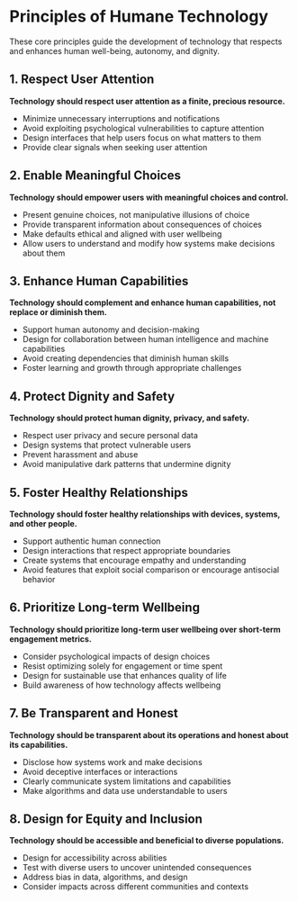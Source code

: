 # Principles of Humane Technology

These core principles guide the development of technology that respects and enhances human well-being, autonomy, and dignity.

## 1. Respect User Attention

**Technology should respect user attention as a finite, precious resource.**

- Minimize unnecessary interruptions and notifications
- Avoid exploiting psychological vulnerabilities to capture attention
- Design interfaces that help users focus on what matters to them
- Provide clear signals when seeking user attention

## 2. Enable Meaningful Choices

**Technology should empower users with meaningful choices and control.**

- Present genuine choices, not manipulative illusions of choice
- Provide transparent information about consequences of choices
- Make defaults ethical and aligned with user wellbeing
- Allow users to understand and modify how systems make decisions about them

## 3. Enhance Human Capabilities

**Technology should complement and enhance human capabilities, not replace or diminish them.**

- Support human autonomy and decision-making
- Design for collaboration between human intelligence and machine capabilities
- Avoid creating dependencies that diminish human skills
- Foster learning and growth through appropriate challenges

## 4. Protect Dignity and Safety

**Technology should protect human dignity, privacy, and safety.**

- Respect user privacy and secure personal data
- Design systems that protect vulnerable users
- Prevent harassment and abuse
- Avoid manipulative dark patterns that undermine dignity

## 5. Foster Healthy Relationships

**Technology should foster healthy relationships with devices, systems, and other people.**

- Support authentic human connection
- Design interactions that respect appropriate boundaries
- Create systems that encourage empathy and understanding
- Avoid features that exploit social comparison or encourage antisocial behavior

## 6. Prioritize Long-term Wellbeing

**Technology should prioritize long-term user wellbeing over short-term engagement metrics.**

- Consider psychological impacts of design choices
- Resist optimizing solely for engagement or time spent
- Design for sustainable use that enhances quality of life
- Build awareness of how technology affects wellbeing

## 7. Be Transparent and Honest

**Technology should be transparent about its operations and honest about its capabilities.**

- Disclose how systems work and make decisions
- Avoid deceptive interfaces or interactions
- Clearly communicate system limitations and capabilities
- Make algorithms and data use understandable to users

## 8. Design for Equity and Inclusion

**Technology should be accessible and beneficial to diverse populations.**

- Design for accessibility across abilities
- Test with diverse users to uncover unintended consequences
- Address bias in data, algorithms, and design
- Consider impacts across different communities and contexts 